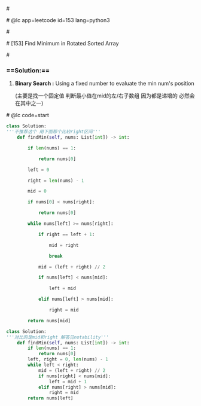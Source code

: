 \#

\# @lc app=leetcode id=153 lang=python3

\#

\# [153] Find Minimum in Rotated Sorted Array

\#

### ==Solution:==

1. **Binary Search :** Using a fixed number <mid> to evaluate the min num's position 

   (主要是找一个固定值 判断最小值在mid的左/右子数组 因为都是递增的 必然会在其中之一)


\# @lc code=start

```python
class Solution:
'''不推荐这个 用下面那个比较right区间'''
​    def findMin(self, nums: List[int]) -> int:

​        if len(nums) == 1:

​            return nums[0]

​        left = 0

​        right = len(nums) - 1

​        mid = 0

​        if nums[0] < nums[right]:

​            return nums[0]

​        while nums[left] >= nums[right]:

​            if right == left + 1:

​                mid = right

​                break

​            mid = (left + right) // 2

​            if nums[left] < nums[mid]:

​                left = mid

​            elif nums[left] > nums[mid]:

​                right = mid

​        return nums[mid]
```

```python
class Solution:
'''对比的是mid和right 解答见notability'''
	def findMin(self, nums: List[int]) -> int:
        if len(nums) == 1:
            return nums[0]
        left, right = 0, len(nums) - 1
        while left < right:
            mid = (left + right) // 2
            if nums[right] < nums[mid]:
                left = mid + 1
            elif nums[right] > nums[mid]:
                right = mid
        return nums[left]
           
```


